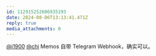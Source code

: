 ```yaml
---
id: 112915252606935193
date: 2024-08-06T13:13:41.471Z
reply: true
media_attachments: 0
---
```


[@i1900](https://mast.dragon-fly.club/@i1900) [@chi](https://miantiao.me/users/chi) Memos 自带 Telegram Webhook，确实可以。

